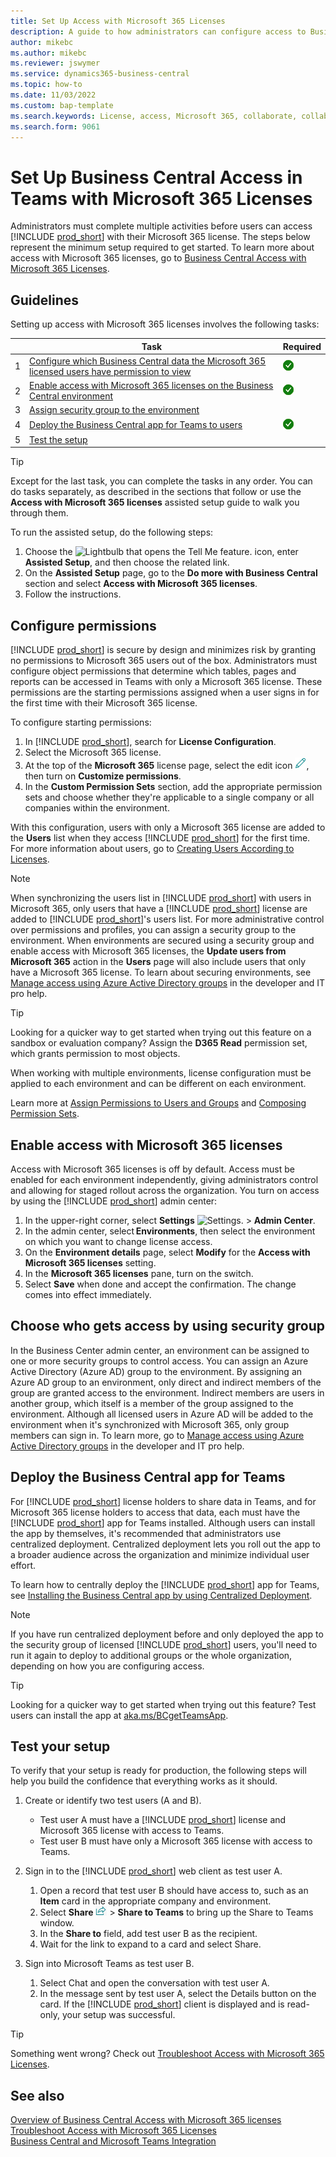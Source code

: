 ```yaml
---
title: Set Up Access with Microsoft 365 Licenses
description: A guide to how administrators can configure access to Business Central with Microsoft 365 licenses. 
author: mikebc
ms.author: mikebc 
ms.reviewer: jswymer 
ms.service: dynamics365-business-central 
ms.topic: how-to
ms.date: 11/03/2022
ms.custom: bap-template
ms.search.keywords: License, access, Microsoft 365, collaborate, collaboration, Teams, Microsoft Teams
ms.search.form: 9061
---
```

# Set Up Business Central Access in Teams with Microsoft 365 Licenses

Administrators must complete multiple activities before users can access [!INCLUDE [prod_short](includes/prod_short.md)] with their Microsoft 365 license. The steps below represent the minimum setup required to get started. To learn more about access with Microsoft 365 licenses, go to [Business Central Access with Microsoft 365 Licenses](admin-access-with-m365-license.md).

## Guidelines

Setting up access with Microsoft 365 licenses involves the following tasks:

||Task|Required|
|-|-|-|
|1|[Configure which Business Central data the Microsoft 365 licensed users have permission to view](#configure-permissions)|![check mark](media/check.png "check")|
|2|[Enable access with Microsoft 365 licenses on the Business Central environment](#enable-access-with-microsoft-365-licenses)|![check mark](media/check.png "check")|
|3|[Assign security group to the environment](#choose-who-gets-access-by-using-security-group)|
|4|[Deploy the Business Central app for Teams to users](#deploy-the-business-central-app-for-teams)|![check mark](media/check.png "check")|
|5|[Test the setup](#test-your-setup)||

> [!TIP]
> Except for the last task, you can complete the tasks in any order. You can do tasks separately, as described in the sections that follow or use the **Access with Microsoft 365 licenses** assisted setup guide to walk you through them.
>
> To run the assisted setup, do the following steps:
>
> 1. Choose the ![Lightbulb that opens the Tell Me feature.](media/ui-search/search_small.png "Tell me what you want to do") icon, enter **Assisted Setup**, and then choose the related link.
> 2. On the **Assisted Setup** page, go to the **Do more with Business Central** section and select **Access with Microsoft 365 licenses**.
> 3. Follow the instructions.  

## Configure permissions

[!INCLUDE [prod_short](includes/prod_short.md)] is secure by design and minimizes risk by granting no permissions to Microsoft 365 users out of the box. Administrators must configure object permissions that determine which tables, pages and reports can be accessed in Teams with only a Microsoft 365 license. These permissions are the starting permissions assigned when a user signs in for the first time with their Microsoft 365 license. 

To configure starting permissions:

1. In [!INCLUDE [prod_short](includes/prod_short.md)], search for **License Configuration**.
2. Select the Microsoft 365 license.
3. At the top of the **Microsoft 365** license page, select the edit icon ![Edit icon](media/edit-pencil.png), then turn on **Customize permissions**. 
4. In the **Custom Permission Sets** section, add the appropriate permission sets and choose whether they're applicable to a single company or all companies within the environment.

With this configuration, users with only a Microsoft 365 license are added to the **Users** list when they access [!INCLUDE [prod_short](includes/prod_short.md)] for the first time. For more information about users, go to [Creating Users According to Licenses](ui-how-users-permissions.md).

> [!NOTE]
> When synchronizing the users list in [!INCLUDE [prod_short](includes/prod_short.md)] with users in Microsoft 365, only users that have a [!INCLUDE [prod_short](includes/prod_short.md)] license are added to [!INCLUDE [prod_short](includes/prod_short.md)]'s users list. For more administrative control over permissions and profiles, you can assign a security group to the environment. When environments are secured using a security group and enable access with Microsoft 365 licenses, the **Update users from Microsoft 365** action in the **Users** page will also include users that only have a Microsoft 365 license. To learn about securing environments, see [Manage access using Azure Active Directory groups](/dynamics365/business-central/dev-itpro/administration/tenant-admin-center-manage-access#manage-access-using-azure-active-directory-groups) in the developer and IT pro help.

> [!TIP]
> Looking for a quicker way to get started when trying out this feature on a sandbox or evaluation company? Assign the **D365 Read** permission set, which grants permission to most objects.  

When working with multiple environments, license configuration must be applied to each environment and can be different on each environment.

Learn more at [Assign Permissions to Users and Groups](ui-define-granular-permissions.md) and [Composing Permission Sets](/dynamics365/business-central/dev-itpro/developer/devenv-permissionset-composing).

## Enable access with Microsoft 365 licenses

Access with Microsoft 365 licenses is off by default. Access must be enabled for each environment independently, giving administrators control and allowing for staged rollout across the organization. You turn on access by using the [!INCLUDE [prod_short](includes/prod_short.md)] admin center: 

1. In the upper-right corner, select **Settings** ![Settings.](media/ui-experience/settings_icon_small.png "Settings icon for role center") > **Admin Center**.  
2. In the admin center, select **Environments**, then select the environment on which you want to change license access. 
3. On the **Environment details** page, select **Modify** for the **Access with Microsoft 365 licenses** setting.
4. In the **Microsoft 365 licenses** pane, turn on the switch. 
5. Select **Save** when done and accept the confirmation. The change comes into effect immediately.

## Choose who gets access by using security group

In the Business Center admin center, an environment can be assigned to one or more security groups to control access. You can assign an Azure Active Directory (Azure AD) group to the environment. By assigning an Azure AD group to an environment, only direct and indirect members of the group are granted access to the environment. Indirect members are users in another group, which itself is a member of the group assigned to the environment. Although all licensed users in Azure AD will be added to the environment when it's synchronized with Microsoft 365, only group members can sign in. To learn more, go to [Manage access using Azure Active Directory groups](/dynamics365/business-central/dev-itpro/administration/tenant-admin-center-manage-access#manage-access-using-azure-active-directory-groups) in the developer and IT pro help.

## Deploy the Business Central app for Teams

For [!INCLUDE [prod_short](includes/prod_short.md)] license holders to share data in Teams, and for Microsoft 365 license holders to access that data, each must have the [!INCLUDE [prod_short](includes/prod_short.md)] app for Teams installed. Although users can install the app by themselves, it's recommended that administrators use centralized deployment. Centralized deployment lets you roll out the app to a broader audience across the organization and minimize individual user effort. 

To learn how to centrally deploy the [!INCLUDE [prod_short](includes/prod_short.md)] app for Teams, see [Installing the Business Central app by using Centralized Deployment](admin-teams-integration.md#installing-the-business-central-app-by-using-centralized-deployment).

> [!NOTE]
> If you have run centralized deployment before and only deployed the app to the security group of licensed [!INCLUDE [prod_short](includes/prod_short.md)] users, you'll need to run it again to deploy to additional groups or the whole organization, depending on how you are configuring access.

> [!TIP]
> Looking for a quicker way to get started when trying out this feature? Test users can install the app at [aka.ms/BCgetTeamsApp](https://aka.ms/BCgetTeamsApp).

## Test your setup

To verify that your setup is ready for production, the following steps will help you build the confidence that everything works as it should.

1. Create or identify two test users (A and B).

   - Test user A must have a [!INCLUDE [prod_short](includes/prod_short.md)] license and Microsoft 365 license with access to Teams.
   - Test user B must have only a Microsoft 365 license with access to Teams.

2. Sign in to the [!INCLUDE [prod_short](includes/prod_short.md)] web client as test user A.

   1. Open a record that test user B should have access to, such as an **Item** card in the appropriate company and environment.
   2. Select **Share** ![!Share to other apps action on pages.](media/share-icon.png) > **Share to Teams** to bring up the Share to Teams window.
   3. In the **Share to** field, add test user B as the recipient.
   4. Wait for the link to expand to a card and select Share.

3. Sign into Microsoft Teams as test user B.

   1. Select Chat and open the conversation with test user A.
   2. In the message sent by test user A, select the Details button on the card. If the [!INCLUDE [prod_short](includes/prod_short.md)] client is displayed and is read-only, your setup was successful.

> [!TIP]
> Something went wrong? Check out [Troubleshoot Access with Microsoft 365 Licenses](admin-access-with-m365-license-troubleshooting.md).

## See also

[Overview of Business Central Access with Microsoft 365 licenses](admin-access-with-m365-license.md#minimum-requirements)  
[Troubleshoot Access with Microsoft 365 Licenses](admin-access-with-m365-license-troubleshooting.md)  
[Business Central and Microsoft Teams Integration](across-teams-overview.md)  

